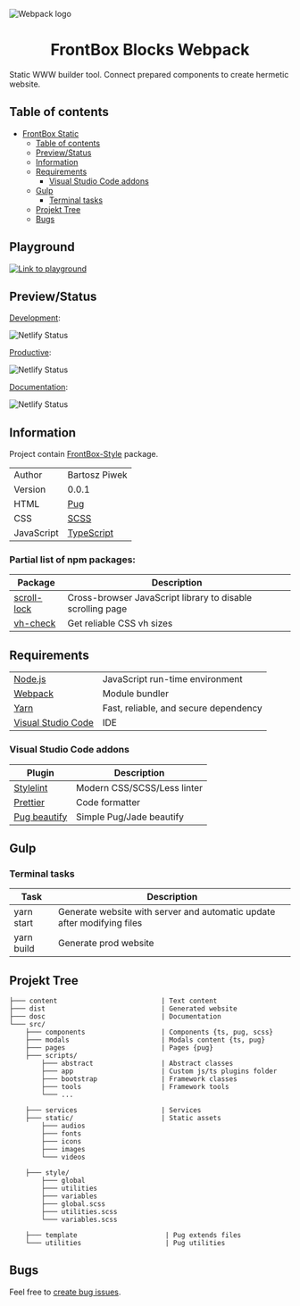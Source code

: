 ![Webpack logo](https://raw.githubusercontent.com/webpack/media/master/logo/logo-on-white-bg.png)

<h1 align="center">FrontBox Blocks Webpack</h1>

Static WWW builder tool. Connect prepared components to create hermetic website.

## Table of contents

-   [FrontBox Static](#FrontBox-Static-Webpack)
    -   [Table of contents](#table-of-contents)
    -   [Preview/Status](#previewstatus)
    -   [Information](#information)
    -   [Requirements](#requirements)
        -   [Visual Studio Code addons](#visual-studio-code-addons)
    -   [Gulp](#gulp)
        -   [Terminal tasks](#terminal-tasks)
    -   [Projekt Tree](#projekt-tree)
    -   [Bugs](#bugs)

## Playground

[![Link to playground](https://codesandbox.io/static/img/banner.png)](https://codesandbox.io/s/still-wood-ibvfd)

## Preview/Status

[Development](https://quirky-perlman-434ce5.netlify.app/):

![Netlify Status](https://api.netlify.com/api/v1/badges/ad028d61-7253-4819-a571-350e3acd37a5/deploy-status)

[Productive](https://tender-pasteur-b2164f.netlify.app/):

![Netlify Status](https://api.netlify.com/api/v1/badges/7bf6c2d1-2d28-42b2-86d2-2c04fe70d4a1/deploy-status)

[Documentation](https://festive-meitner-bb09bc.netlify.app/):

![Netlify Status](https://api.netlify.com/api/v1/badges/b492ef35-2480-45e6-8420-b7926e588f1f/deploy-status)

## Information

Project contain [FrontBox-Style](https://github.com/BartoszPiwek/FrontBox-Style) package.

|            |                                              |
| ---------- | -------------------------------------------- |
| Author     | Bartosz Piwek                                |
| Version    | 0.0.1                                        |
| HTML       | [Pug](https://pugjs.org/)                    |
| CSS        | [SCSS](https://sass-lang.com)                |
| JavaScript | [TypeScript](https://www.typescriptlang.org) |

### Partial list of npm packages:

| Package                                                  | Description                                                |
| -------------------------------------------------------- | ---------------------------------------------------------- |
| [scroll-lock](https://www.npmjs.com/package/scroll-lock) | Cross-browser JavaScript library to disable scrolling page |
| [vh-check](https://www.npmjs.com/package/vh-check)       | Get reliable CSS vh sizes                                  |

## Requirements

|                                                     |                                       |
| --------------------------------------------------- | ------------------------------------- |
| [Node.js](https://nodejs.org/en)                    | JavaScript run-time environment       |
| [Webpack](https://webpack.js.org/)                  | Module bundler                        |
| [Yarn](https://yarnpkg.com)                         | Fast, reliable, and secure dependency |
| [Visual Studio Code](https://code.visualstudio.com) | IDE                                   |

### Visual Studio Code addons

| Plugin                                                                                        | Description                 |
| --------------------------------------------------------------------------------------------- | --------------------------- |
| [Stylelint](https://marketplace.visualstudio.com/items?itemName=stylelint.vscode-stylelint)   | Modern CSS/SCSS/Less linter |
| [Prettier](https://marketplace.visualstudio.com/items?itemName=esbenp.prettier-vscode)        | Code formatter              |
| [Pug beautify](https://marketplace.visualstudio.com/items?itemName=mrmlnc.vscode-pugbeautify) | Simple Pug/Jade beautify    |

## Gulp

### Terminal tasks

| Task       | Description                                                             |
| ---------- | ----------------------------------------------------------------------- |
| yarn start | Generate website with server and automatic update after modifying files |
| yarn build | Generate prod website                                                   |

## Projekt Tree

```
├─── content                          | Text content
├─── dist                             | Generated website
├─── dosc                             | Documentation
└─── src/
    ├─── components                   | Components {ts, pug, scss}
    ├─── modals                       | Modals content {ts, pug}
    ├─── pages                        | Pages {pug}
    ├─── scripts/
        ├─── abstract                 | Abstract classes
        ├─── app                      | Custom js/ts plugins folder
        ├─── bootstrap                | Framework classes
        ├─── tools                    | Framework tools
        └─── ...

    ├─── services                     | Services
    ├─── static/                      | Static assets
        ├─── audios
        ├─── fonts
        ├─── icons
        ├─── images
        └─── videos

    ├─── style/
        ├─── global
        ├─── utilities
        ├─── variables
        ├─── global.scss
        ├─── utilities.scss
        └─── variables.scss

    ├─── template                      | Pug extends files
    └─── utilities                     | Pug utilities
```

## Bugs

Feel free to [create bug issues](https://github.com/BartoszPiwek/FrontBox-Static-Webpack/issues/new?labels=bug).
